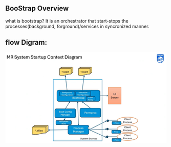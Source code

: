 ## BooStrap Overview

what is bootstrap?
It is an orchestrator that start-stops the processes(background, forground)/services in syncronized manner.

## flow Digram:
![Flow Diagram](../images/SystemStartupContextDiagram.png)